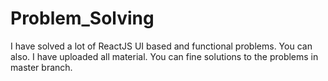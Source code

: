 # Problem_Solving
I have solved a lot of ReactJS UI based and functional problems. You can also. I have uploaded all material. You can fine solutions to the problems in master branch.
